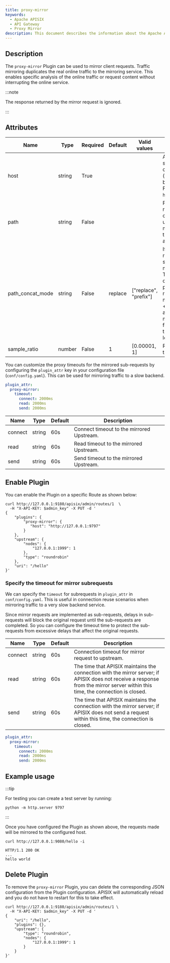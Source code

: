 ```yaml
---
title: proxy-mirror
keywords:
  - Apache APISIX
  - API Gateway
  - Proxy Mirror
description: This document describes the information about the Apache APISIX proxy-mirror Plugin, you can use it to mirror the client requests.
---
```

<!--
#
# Licensed to the Apache Software Foundation (ASF) under one or more
# contributor license agreements.  See the NOTICE file distributed with
# this work for additional information regarding copyright ownership.
# The ASF licenses this file to You under the Apache License, Version 2.0
# (the "License"); you may not use this file except in compliance with
# the License.  You may obtain a copy of the License at
#
#     http://www.apache.org/licenses/LICENSE-2.0
#
# Unless required by applicable law or agreed to in writing, software
# distributed under the License is distributed on an "AS IS" BASIS,
# WITHOUT WARRANTIES OR CONDITIONS OF ANY KIND, either express or implied.
# See the License for the specific language governing permissions and
# limitations under the License.
#
-->

## Description

The `proxy-mirror` Plugin can be used to mirror client requests. Traffic mirroring duplicates the real online traffic to the mirroring service. This enables specific analysis of the online traffic or request content without interrupting the online service.

:::note

The response returned by the mirror request is ignored.

:::

## Attributes

| Name         | Type   | Required | Default | Valid values | Description                                                                                                               |
|--------------|--------|----------|---------|--------------|---------------------------------------------------------------------------------------------------------------------------|
| host         | string | True     |         |              | Address of the mirror service. It needs to contain the scheme (`http(s)` or `grpc(s)`) but without the path. For example, `http://127.0.0.1:9797`. |
| path         | string | False    |         |              | Path of the mirror request. If unspecified, current path will be used. If it is for mirroring grpc traffic, this option is no longer applicable.                                                   |
| path_concat_mode | string | False   |   replace     | ["replace", "prefix"]       | If the path of a mirror request is specified, set the concatenation mode of request paths. The `replace` mode will directly use `path` as the path of the mirror request. The `prefix` mode will use the `path` + `source request URI` as the path to the mirror request. If it is for mirroring grpc traffic, this option is no longer applicable too. |
| sample_ratio | number | False    | 1       | [0.00001, 1] | Ratio of the requests that will be mirrored.                                                                              |

You can customize the proxy timeouts for the mirrored sub-requests by configuring the `plugin_attr` key in your configuration file (`conf/config.yaml`). This can be used for mirroring traffic to a slow backend.

```yaml title="conf/config.yaml"
plugin_attr:
  proxy-mirror:
    timeout:
      connect: 2000ms
      read: 2000ms
      send: 2000ms
```

| Name    | Type   | Default | Description                               |
|---------|--------|---------|-------------------------------------------|
| connect | string | 60s     | Connect timeout to the mirrored Upstream. |
| read    | string | 60s     | Read timeout to the mirrored Upstream.    |
| send    | string | 60s     | Send timeout to the mirrored Upstream.    |

## Enable Plugin

You can enable the Plugin on a specific Route as shown below:

```shell
curl http://127.0.0.1:9180/apisix/admin/routes/1  \
  -H "X-API-KEY: $admin_key" -X PUT -d '
{
    "plugins": {
        "proxy-mirror": {
           "host": "http://127.0.0.1:9797"
        }
    },
    "upstream": {
        "nodes": {
            "127.0.0.1:1999": 1
        },
        "type": "roundrobin"
    },
    "uri": "/hello"
}'
```

### Specify the timeout for mirror subrequests

We can specify the `timeout` for subrequests in `plugin_attr` in `conf/config.yaml`. This is useful in connection reuse scenarios when mirroring traffic to a very slow backend service.

Since mirror requests are implemented as sub-requests, delays in sub-requests will block the original request until the sub-requests are completed. So you can configure the timeout time to protect the sub-requests from excessive delays that affect the original requests.

| Name | Type | Default | Description |
| --- | --- | --- | --- |
| connect | string | 60s | Connection timeout for mirror request to upstream. |
| read | string | 60s | The time that APISIX maintains the connection with the mirror server; if APISIX does not receive a response from the mirror server within this time, the connection is closed. |
| send | string | 60s | The time that APISIX maintains the connection with the mirror server; if APISIX does not send a request within this time, the connection is closed. |

```yaml
plugin_attr:
  proxy-mirror:
    timeout:
      connect: 2000ms
      read: 2000ms
      send: 2000ms
```

## Example usage

:::tip

For testing you can create a test server by running:

```shell
python -m http.server 9797
```

:::

Once you have configured the Plugin as shown above, the requests made will be mirrored to the configured host.

```shell
curl http://127.0.0.1:9080/hello -i
```

```shell
HTTP/1.1 200 OK
...
hello world
```

## Delete Plugin

To remove the `proxy-mirror` Plugin, you can delete the corresponding JSON configuration from the Plugin configuration. APISIX will automatically reload and you do not have to restart for this to take effect.

```shell
curl http://127.0.0.1:9180/apisix/admin/routes/1 \
  -H "X-API-KEY: $admin_key" -X PUT -d '
{
    "uri": "/hello",
    "plugins": {},
    "upstream": {
        "type": "roundrobin",
        "nodes": {
            "127.0.0.1:1999": 1
        }
    }
}'
```
